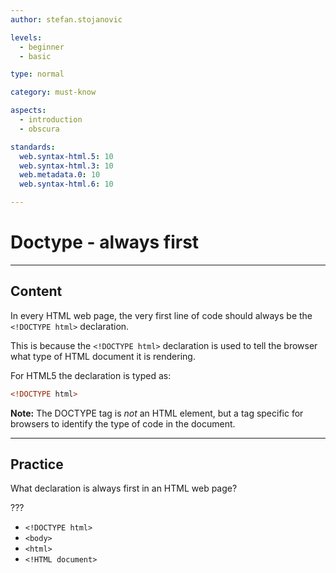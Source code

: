 ```yaml
---
author: stefan.stojanovic

levels:
  - beginner
  - basic

type: normal

category: must-know

aspects:
  - introduction
  - obscura

standards:
  web.syntax-html.5: 10
  web.syntax-html.3: 10
  web.metadata.0: 10
  web.syntax-html.6: 10

---
```

# Doctype - always first
---
## Content

In every HTML web page, the very first line of code should always be the `<!DOCTYPE html>` declaration.

This is because the `<!DOCTYPE html>` declaration is used to tell the browser what type of HTML document it is rendering.

For HTML5 the declaration is typed as:

```html
<!DOCTYPE html>
```

**Note:** The DOCTYPE tag is *not* an HTML element, but a tag specific for browsers to identify the type of code in the document.

---
## Practice

What declaration is always first in an HTML web page?

???

* `<!DOCTYPE html>`
* `<body>`
* `<html>`
* `<!HTML document>`
